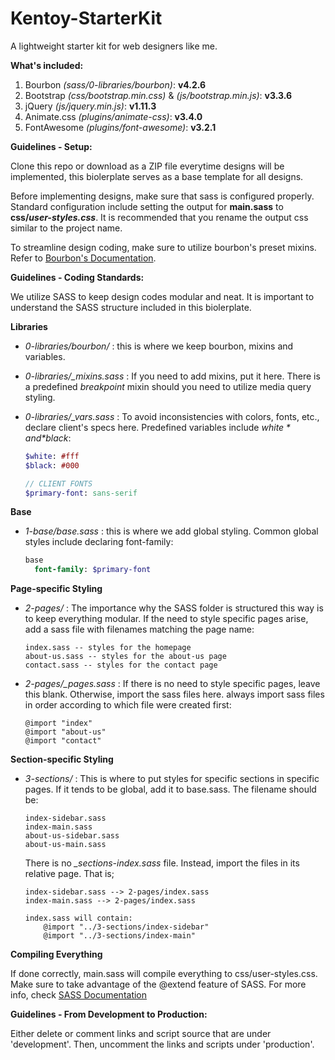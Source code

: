 # Kentoy-StarterKit
A lightweight starter kit for web designers like me.

**What's included:**

1. Bourbon *(sass/0-libraries/bourbon)*: **v4.2.6**
2. Bootstrap *(css/bootstrap.min.css)* & *(js/bootstrap.min.js)*: **v3.3.6**
3. jQuery *(js/jquery.min.js)*: **v1.11.3**
4. Animate.css *(plugins/animate-css)*: **v3.4.0**
5. FontAwesome *(plugins/font-awesome)*: **v3.2.1**

**Guidelines - Setup:**

Clone this repo or download as a ZIP file everytime designs will be implemented, this biolerplate serves as a base template for all designs.

Before implementing designs, make sure that sass is configured properly. Standard configuration include setting the output for **main.sass** to **css/_user-styles.css_**. It is recommended that you rename the output css similar to the project name.

To streamline design coding, make sure to utilize bourbon's preset mixins. Refer to [Bourbon's Documentation](http://bourbon.io/docs/).

**Guidelines - Coding Standards:**

We utilize SASS to keep design codes modular and neat. It is important to understand the SASS structure included in this biolerplate.

**Libraries**

- *0-libraries/bourbon/* : this is where we keep bourbon, mixins and variables.
- *0-libraries/_mixins.sass* : If you need to add mixins, put it here. There is a predefined *breakpoint* mixin should you need to utilize media query styling.
- *0-libraries/_vars.sass* : To avoid inconsistencies with colors, fonts, etc., declare client's specs here. Predefined variables include *$white* and *$black*:

  ```sass
  $white: #fff
  $black: #000

  // CLIENT FONTS
  $primary-font: sans-serif
  ```

**Base**

- *1-base/base.sass* : this is where we add global styling. Common global styles include declaring font-family:

  ```sass
  base
    font-family: $primary-font
  ```

**Page-specific Styling**

- *2-pages/* : The importance why the SASS folder is structured this way is to keep everything modular. If the need to style specific pages arise, add a sass file with filenames matching the page name:

  ```
  index.sass -- styles for the homepage
  about-us.sass -- styles for the about-us page
  contact.sass -- styles for the contact page
  ```

- *2-pages/_pages.sass* : If there is no need to style specific pages, leave this blank. Otherwise, import the sass files here. always import sass files in order according to which file were created first:

  ```
  @import "index"
  @import "about-us"
  @import "contact"
  ```

**Section-specific Styling**

- *3-sections/* : This is where to put styles for specific sections in specific pages. If it tends to be global, add it to base.sass. The filename should be:

  ```
  index-sidebar.sass
  index-main.sass
  about-us-sidebar.sass
  about-us-main.sass
  ```

  There is no *_sections-index.sass* file. Instead, import the files in its relative page. That is;
  ```
  index-sidebar.sass --> 2-pages/index.sass
  index-main.sass --> 2-pages/index.sass

  index.sass will contain:
      @import "../3-sections/index-sidebar"
      @import "../3-sections/index-main"
  ```

**Compiling Everything**

If done correctly, main.sass will compile everything to css/user-styles.css.
Make sure to take advantage of the @extend feature of SASS. For more info, check [SASS Documentation](http://sass-lang.com/guide)

**Guidelines - From Development to Production:**

Either delete or comment links and script source that are under 'development'.
Then, uncomment the links and scripts under 'production'.